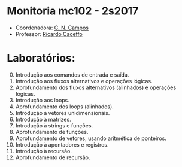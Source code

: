 # Monitoria mc102 - 2s2017

- Coordenadora: [C. N. Campos](http://www.ic.unicamp.br/~campos/)
- Professor: [Ricardo Caceffo](http://www.ricardocaceffo.com/)

# Laboratórios:
00. Introdução aos comandos de entrada e saída.
01. Introdução aos fluxos alternativos e operações lógicas.
02. Aprofundamento dos fluxos alternativos (alinhados) e operações lógicas.
03. Introdução aos loops.
04. Aprofundamento dos loops (alinhados).
05. Introdução à vetores unidimensionais.
06. Introdução à matrizes.
07. Introdução à strings e funções.
08. Aprofundamento de funções.
09. Aprofundamento de vetores, usando aritmética de ponteiros.
10. Introdução à apontadores e registros.
11. Introdução à recursão.
12. Aprofundamento de recursão.
